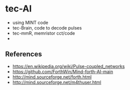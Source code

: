 # tec-AI
- using MINT code
- tec-Brain, code to decode pulses
- tec-mmR, memristor cct/code
-   




## References

- https://en.wikipedia.org/wiki/Pulse-coupled_networks
- https://github.com/ForthWin/Mind-forth-AI-main
- http://mind.sourceforge.net/forth.html
- http://mind.sourceforge.net/m4thuser.html


